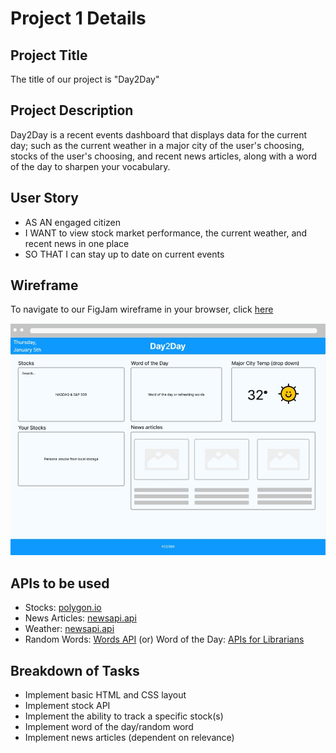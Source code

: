 # Project 1 Details

## Project Title

The title of our project is "Day2Day"

## Project Description

Day2Day is a recent events dashboard that displays data for the current day; such as the current weather in a major city of the user's choosing, stocks of the user's choosing, and recent news articles, along with a word of the day to sharpen your vocabulary.

## User Story

- AS AN engaged citizen
- I WANT to view stock market performance, the current weather, and recent news in one place
- SO THAT I can stay up to date on current events

## Wireframe

To navigate to our FigJam wireframe in your browser, click [here](https://www.figma.com/file/acg46yQGkFdoqk2TkpWQwn/Recent-Events-Dashboard-Wireframe?node-id=0%3A1&t=ramp4LENwjUVasck-0)

![screenshot of wireframe](./assets/images/wireframe-screenshot.jpg)

## APIs to be used

- Stocks: [polygon.io](https://polygon.io/)
- News Articles: [newsapi.api](https://www.newsapi.ai/#)
- Weather: [newsapi.api](https://www.newsapi.ai/#)
- Random Words: [Words API](https://www.wordsapi.com/docs/#random-words)
  (or) Word of the Day: [APIs for Librarians](https://www.apis4librarians.com/wordnik/word-of-the-day)

## Breakdown of Tasks

- Implement basic HTML and CSS layout
- Implement stock API
- Implement the ability to track a specific stock(s)
- Implement word of the day/random word
- Implement news articles (dependent on relevance)
